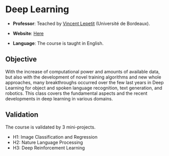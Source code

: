# Deep Learning

* **Professor**: Teached by [Vincent Lepetit](https://scholar.google.com/citations?user=h0a5q3QAAAAJ&hl=en) (Université de Bordeaux). 

* **Website**: [Here](https://www.labri.fr/perso/vlepetit/deep_learning_mva.php)

* **Language**: The course is taught in English. 

## Objective

With the increase of computational power and amounts of available data, but also with the development of novel training algorithms and new whole approaches, many breakthroughs occurred over the few last years in Deep Learning for object and spoken language recognition, text generation, and robotics. This class covers the fundamental aspects and the recent developments in deep learning in various domains.

## Validation

The course is validated by 3 mini-projects.

* H1: Image Classification and Regression
* H2: Nature Language Processing
* H3: Deep Reinforcement Learning
